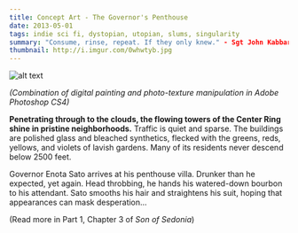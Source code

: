 ```yaml
---
title: Concept Art - The Governor's Penthouse
date: 2013-05-01
tags: indie sci fi, dystopian, utopian, slums, singularity
summary: "Consume, rinse, repeat. If they only knew." - Sgt John Kabbard. SCPD EXO Division.
thumbnail: http://i.imgur.com/0whwtyb.jpg
---
```


![alt text](http://imgur.com/0whwtyb "Title")

*(Combination of digital painting and photo-texture manipulation in Adobe Photoshop CS4)*

**Penetrating through to the clouds, the flowing towers of the Center Ring shine in pristine neighborhoods.** Traffic is quiet and sparse. The buildings are polished glass and bleached synthetics, flecked with the greens, reds, yellows, and violets of lavish gardens. Many of its residents never descend below 2500 feet. 
 
Governor Enota Sato arrives at his penthouse villa. Drunker than he expected, yet again. Head throbbing, he hands his watered-down bourbon to his attendant. Sato smooths his hair and straightens his suit, hoping that appearances can mask desperation...  

(Read more in Part 1, Chapter 3 of *Son of Sedonia*)   


     



